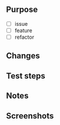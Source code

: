 ## Purpose
- [ ]  issue  
- [ ]  feature
- [ ]  refactor

## Changes

## Test steps

## Notes

## Screenshots
